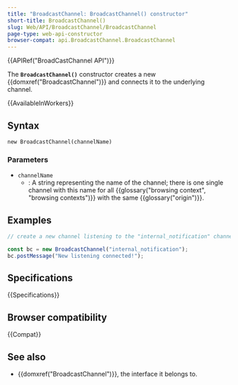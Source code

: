 ```yaml
---
title: "BroadcastChannel: BroadcastChannel() constructor"
short-title: BroadcastChannel()
slug: Web/API/BroadcastChannel/BroadcastChannel
page-type: web-api-constructor
browser-compat: api.BroadcastChannel.BroadcastChannel
---
```


{{APIRef("BroadCastChannel API")}}

The **`BroadcastChannel()`** constructor creates a new
{{domxref("BroadcastChannel")}} and connects it to the underlying channel.

{{AvailableInWorkers}}

## Syntax

```js-nolint
new BroadcastChannel(channelName)
```

### Parameters

- `channelName`
  - : A string representing the name of the channel; there is one
    single channel with this name for all {{glossary("browsing context", "browsing
    contexts")}} with the same {{glossary("origin")}}.

## Examples

```js
// create a new channel listening to the "internal_notification" channel.

const bc = new BroadcastChannel("internal_notification");
bc.postMessage("New listening connected!");
```

## Specifications

{{Specifications}}

## Browser compatibility

{{Compat}}

## See also

- {{domxref("BroadcastChannel")}}, the interface it belongs to.
